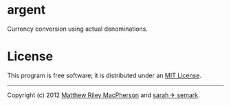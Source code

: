 # argent #

Currency conversion using actual denominations.

# License #

This program is free software; it is distributed under an [MIT License](http://github.com/tofumatt/argent/blob/master/LICENSE.txt).

---

Copyright (c) 2012 [Matthew Riley MacPherson](http://lonelyvegan.com) and
[sarah ✈ semark](http://triggersandsparks.com).

